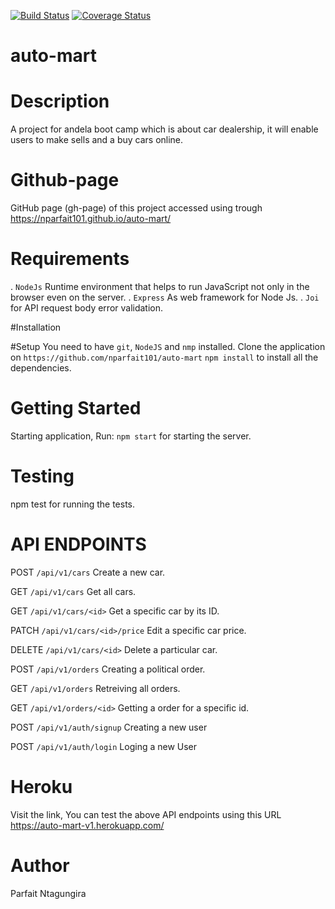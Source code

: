 [![Build Status](https://travis-ci.org/nparfait101/auto-mart.svg?branch=develop)](https://travis-ci.org/nparfait101/auto-mart) [![Coverage Status](https://coveralls.io/repos/github/nparfait101/auto-mart/badge.svg)](https://coveralls.io/github/nparfait101/auto-mart)

# auto-mart

# Description

A project for andela boot camp which is about car dealership, it will enable users to make sells and a buy cars online.

# Github-page

GitHub page (gh-page) of this project accessed using trough https://nparfait101.github.io/auto-mart/

# Requirements

. `NodeJs` Runtime environment that helps to run JavaScript not only in the browser even on the server.
. `Express` As web framework for Node Js.
. `Joi` for API request body error validation.

#Installation

#Setup
You need to have `git`, `NodeJS` and `nmp` installed.
Clone the application on `https://github.com/nparfait101/auto-mart`
`npm install` to install all the dependencies.

# Getting Started

Starting application, Run:
`npm start` for starting the server.

# Testing

npm test for running the tests.

# API ENDPOINTS

POST `/api/v1/cars` Create a new car.

GET `/api/v1/cars` Get all cars.

GET `/api/v1/cars/<id>` Get a specific car by its ID.

PATCH `/api/v1/cars/<id>/price` Edit a specific car price.

DELETE `/api/v1/cars/<id>` Delete a particular car.

POST `/api/v1/orders` Creating a political order.

GET `/api/v1/orders` Retreiving all orders.

GET `/api/v1/orders/<id>` Getting a order for a specific id.

POST `/api/v1/auth/signup` Creating a new user

POST `/api/v1/auth/login` Loging a new User

# Heroku

Visit the link, You can test the above API endpoints using this URL https://auto-mart-v1.herokuapp.com/

# Author

Parfait Ntagungira
